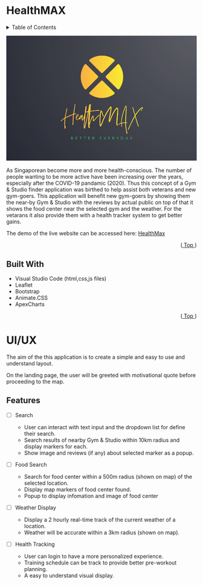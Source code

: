 # HealthMAX
<a name="readme-top"></a>
<details>
  <summary>Table of Contents</summary>
  <ol>
    <li>
      <a href="#about-the-project">HealthMax</a>
      <ul>
        <li><a href="#built-with">Built With</a></li>
      </ul>
    </li>
    <li>
      <a href="#getting-started">UI/UX</a>
      <ul>
        <li><a href="#prerequisites">Prerequisites</a></li>
        <li><a href="#installation">Installation</a></li>
      </ul>
    </li>
    <li><a href="#usage">Usage</a></li>
    <li><a href="#roadmap">Roadmap</a></li>
    <li><a href="#contributing">Contributing</a></li>
    <li><a href="#license">License</a></li>
    <li><a href="#contact">Contact</a></li>
    <li><a href="#acknowledgments">Acknowledgments</a></li>
  </ol>
</details>

![Logo of HealthMAX](img/icon/HealthMAX.png)

As Singaporean become more and more health-conscious. The number of people wanting to be more active have been increasing over the years, especially after the COVID-19 pandamic (2020). Thus this concept of a Gym & Studio finder application was birthed to help assist both veterans and new gym-goers. This application will benefit new gym-goers by showing them the near-by Gym & Studio with the reviews by actual public on top of that it shows the food center near the selected gym and the weather. For the vetarans it also provide them with a health tracker system to get better gains.

The demo of the live website can be accessed here:
[HealthMax](https://ericerchinann.github.io/project_01/)
<p align="right">(<a href="#readme-top"> Top </a>)</p>

## Built With
* Visual Studio Code (html,css,js files)
* Leaflet
* Bootstrap
* Animate.CSS
* ApexCharts

<p align="right">(<a href="#readme-top"> Top </a>)</p>


# UI/UX
The aim of the this application is to create a simple and easy to use and understand layout.

On the landing page, the user will be greeted with motivational quote before proceeding to the map.

## Features

- [ ] Search
    * User can interact with text input and the dropdown list for define their search. 
    * Search results of nearby Gym & Studio within 10km radius and display markers for each.
    * Show image and reviews (if any) about selected marker as a popup.

- [ ] Food Search
    * Search for food center within a 500m radius (shown on map) of the selected location.
    * Display map markers of food center found.
    * Popup to display infomation and image of food center

- [ ] Weather Display
    * Display a 2 hourly real-time track of the current weather of a location.
    * Weather will be accurate within a 3km radius (shown on map).

- [ ] Health Tracking
    * User can login to have a more personalized experience.
    * Training schedule can be track to provide better pre-workout planning.
    * A easy to understand visual display.
